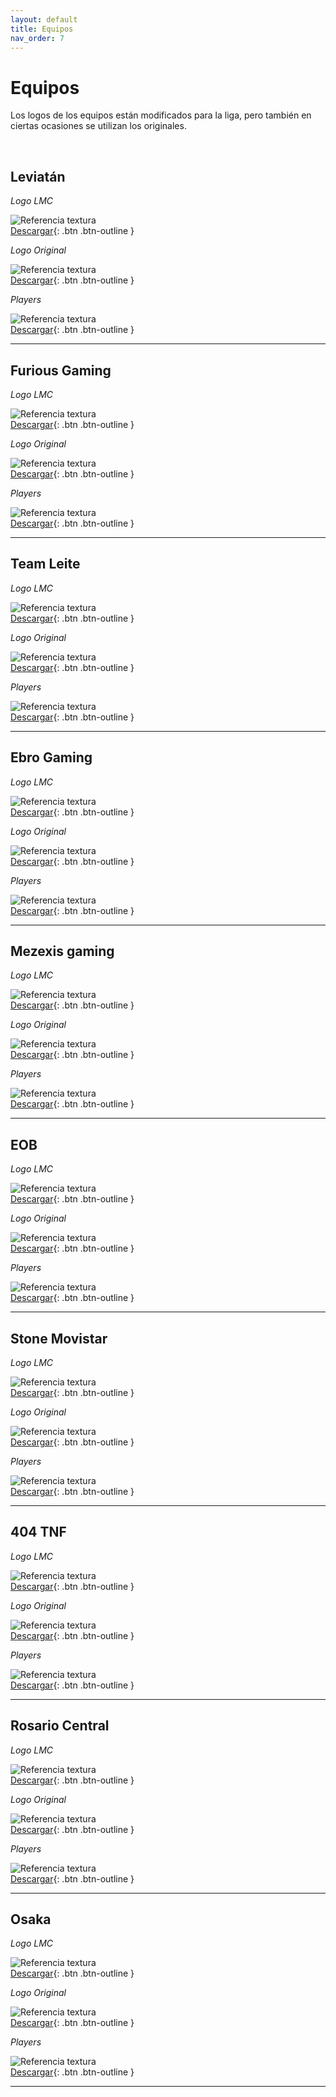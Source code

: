 ```yaml
---
layout: default
title: Equipos
nav_order: 7
---
```


# Equipos

Los logos de los equipos están modificados para la liga, pero también en ciertas ocasiones se utilizan los originales.

<br>

## Leviatán

*Logo LMC*

<img src="../../assets/images/leviatan_demo.jpg" alt="Referencia textura"/><br>
[Descargar](https://drive.google.com/uc?export=download&id=18S8vUgvTGhb8gnrDYYURKekHozXc6coC){: .btn .btn-outline }

*Logo Original*

<img src="../../assets/images/leviatan_demo2.jpg" alt="Referencia textura"/><br>
[Descargar](https://drive.google.com/drive/folders/1f8abMb7BBbEezDjQn56PwmhjnGiZ14Q-?usp=sharing){: .btn .btn-outline }

*Players*

<img src="../../assets/images/leviatan_demo2.jpg" alt="Referencia textura"/><br>
[Descargar](https://drive.google.com/drive/folders/1ncJESBisQjpZe2EznoIVPNEpJqc-CKFY?usp=sharing){: .btn .btn-outline }

---------

## Furious Gaming

*Logo LMC*

<img src="../../assets/images/furious_demo.jpg" alt="Referencia textura"/><br>
[Descargar](https://drive.google.com/uc?export=download&id=1vGvEwDU84yXRwoaN8AcCmb-sQ_u2cFIF){: .btn .btn-outline }

*Logo Original*

<img src="../../assets/images/furious_demo2.jpg" alt="Referencia textura"/><br>
[Descargar](https://drive.google.com/drive/folders/1jdk92GjB5mbdpQgt4XhJaU5JJJ_NYONO?usp=sharing){: .btn .btn-outline }

*Players*

<img src="../../assets/images/leviatan_demo2.jpg" alt="Referencia textura"/><br>
[Descargar](https://drive.google.com/drive/folders/1Aj8pMhheqVH7__oxHdo93eT2ZMY5y51a?usp=sharing){: .btn .btn-outline }

---------

## Team Leite

*Logo LMC*

<img src="../../assets/images/team_leite_demo.jpg" alt="Referencia textura"/><br>
[Descargar](https://drive.google.com/uc?export=download&id=17ZnPYRrxoNcB6cVS60m6dMY0ZxQtAeDr){: .btn .btn-outline }

*Logo Original*

<img src="../../assets/images/team_leite_demo2.jpg" alt="Referencia textura"/><br>
[Descargar](https://drive.google.com/drive/folders/1HzRVRFMi-O8a8wwBGaBlnxFviseZYUBt?usp=sharing){: .btn .btn-outline }

*Players*

<img src="../../assets/images/leviatan_demo2.jpg" alt="Referencia textura"/><br>
[Descargar](https://drive.google.com/drive/folders/16MYKNrVi79heJFzfek14WTlr3pSaO0QT?usp=sharing){: .btn .btn-outline }

---------

## Ebro Gaming

*Logo LMC*

<img src="../../assets/images/ebro_gaming_demo.jpg" alt="Referencia textura"/><br>
[Descargar](https://drive.google.com/uc?export=download&id=1aEFvsDZZm_jolO1Y0urQc6m65mEBJD3q){: .btn .btn-outline }

*Logo Original*

<img src="../../assets/images/ebro_gaming_demo2.jpg" alt="Referencia textura"/><br>
[Descargar](https://drive.google.com/drive/folders/1AJ4XOjetZHbsfb8YGzYL3IuYDEqwVo1Q?usp=sharing){: .btn .btn-outline }

*Players*

<img src="../../assets/images/leviatan_demo2.jpg" alt="Referencia textura"/><br>
[Descargar](https://drive.google.com/drive/folders/1ZiAtgJWowJ5cEAlmf6lyYW2jbvs9eYfm?usp=sharing){: .btn .btn-outline }

---------

## Mezexis gaming

*Logo LMC*

<img src="../../assets/images/mezexis_demo.jpg" alt="Referencia textura"/><br>
[Descargar](https://drive.google.com/uc?export=download&id=1jJ4zzfxuwun2XTItR7qeW0VOwqGW3HNz){: .btn .btn-outline }

*Logo Original*

<img src="../../assets/images/mezexis_demo2.jpg" alt="Referencia textura"/><br>
[Descargar](https://drive.google.com/drive/folders/1kIdrWeehGKpkFbE6fzgi14_TnaTdnTAA?usp=sharing){: .btn .btn-outline }

*Players*

<img src="../../assets/images/leviatan_demo2.jpg" alt="Referencia textura"/><br>
[Descargar](https://drive.google.com/drive/folders/1RSmBkx7Oqx_LbuAMGvdqb15aGEBBN4Cr?usp=sharing){: .btn .btn-outline }

---------

## EOB

*Logo LMC*

<img src="../../assets/images/eob_demo.jpg" alt="Referencia textura"/><br>
[Descargar](https://drive.google.com/uc?export=download&id=1eTSFJF2tzDiFTNdHq17TH-wvFLKaZ3sD){: .btn .btn-outline }

*Logo Original*

<img src="../../assets/images/eob_demo2.jpg" alt="Referencia textura"/><br>
[Descargar](https://drive.google.com/drive/folders/1AlUlsrfh3AuyAQYhapFmXZUPpI2HvsdM?usp=sharing){: .btn .btn-outline }

*Players*

<img src="../../assets/images/leviatan_demo2.jpg" alt="Referencia textura"/><br>
[Descargar](https://drive.google.com/drive/folders/1na0JWAkPlmiBEvEyPY1dVdyWvlUKk-yz?usp=sharing){: .btn .btn-outline }

---------

## Stone Movistar

*Logo LMC*

<img src="../../assets/images/stone_movistar_demo.jpg" alt="Referencia textura"/><br>
[Descargar](https://drive.google.com/uc?export=download&id=1ft7byMILxrJPnppTpGtmSh9c2Qcu3hQr){: .btn .btn-outline }

*Logo Original*

<img src="../../assets/images/stone_movistar_demo2.jpg" alt="Referencia textura"/><br>
[Descargar](https://drive.google.com/drive/folders/1SnzEnjLQM3HanU_463R7s65S5ElJFrIY?usp=sharing){: .btn .btn-outline }

*Players*

<img src="../../assets/images/leviatan_demo2.jpg" alt="Referencia textura"/><br>
[Descargar](https://drive.google.com/drive/folders/1ySBnSC-auxKXtoz4txr9Hje66EEwHAl8?usp=sharing){: .btn .btn-outline }

---------

## 404 TNF

*Logo LMC*

<img src="../../assets/images/404_demo.jpg" alt="Referencia textura"/><br>
[Descargar](https://drive.google.com/uc?export=download&id=1xh-AfFk4himRU8OfiOozlaDYnUtQbwTf){: .btn .btn-outline }

*Logo Original*

<img src="../../assets/images/404_demo2.jpg" alt="Referencia textura"/><br>
[Descargar](https://drive.google.com/uc?export=download&id=1eWMhl-s-WSmYSxeF3dRe0P9xJ0-FAcNX){: .btn .btn-outline }

*Players*

<img src="../../assets/images/leviatan_demo2.jpg" alt="Referencia textura"/><br>
[Descargar](https://drive.google.com/drive/folders/1QlQFedl0epdb7k4DDOI06RNSCN2UHv5y?usp=sharing){: .btn .btn-outline }

---------

## Rosario Central

*Logo LMC*

<img src="../../assets/images/rosario_central_demo.jpg" alt="Referencia textura"/><br>
[Descargar](https://drive.google.com/uc?export=download&id=15D8l4J92kDnudoVGPCmWpNWQ90UFRrYR){: .btn .btn-outline }

*Logo Original*

<img src="../../assets/images/rosario_central_demo2.jpg" alt="Referencia textura"/><br>
[Descargar](https://drive.google.com/drive/folders/1qK0CPJ93FpnMavU1gJ7ZGyI01pd9KEO4?usp=sharing){: .btn .btn-outline }

*Players*

<img src="../../assets/images/leviatan_demo2.jpg" alt="Referencia textura"/><br>
[Descargar](https://drive.google.com/drive/folders/18e_ss6Imv1hV1ziGLOH0ZpaJHmQ3sOsW?usp=sharing){: .btn .btn-outline }

---------

## Osaka

*Logo LMC*

<img src="../../assets/images/osaka_demo.jpg" alt="Referencia textura"/><br>
[Descargar](https://drive.google.com/uc?export=download&id=1-1BtVdBKDmyTFga1biDciJPMxlrWZ2At){: .btn .btn-outline }

*Logo Original*

<img src="../../assets/images/osaka_demo2.jpg" alt="Referencia textura"/><br>
[Descargar](https://drive.google.com/drive/folders/1D1r-vBS5EH-R09vJRp3Sr6fsyl4_3kyx?usp=sharing){: .btn .btn-outline }

*Players*

<img src="../../assets/images/leviatan_demo2.jpg" alt="Referencia textura"/><br>
[Descargar](https://drive.google.com/drive/folders/1tUCJKv_Nm9gn5eE2E1zQAmLa-IQnTaZy?usp=sharing){: .btn .btn-outline }

---------